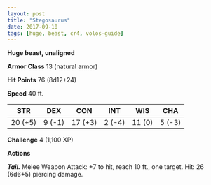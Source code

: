 ```yaml
---
layout: post
title: "Stegosaurus"
date: 2017-09-10
tags: [huge, beast, cr4, volos-guide]
---
```


**Huge beast, unaligned**

**Armor Class** 13 (natural armor)

**Hit Points** 76 (8d12+24)

**Speed** 40 ft.

|   STR   |   DEX   |   CON   |   INT   |   WIS   |   CHA   |
|:-----:|:-----:|:-----:|:-----:|:-----:|:-----:|
| 20 (+5) | 9 (-1) | 17 (+3) | 2 (-4) | 11 (0) | 5 (-3) |

**Challenge** 4 (1,100 XP)

**Actions**

***Tail.*** Melee Weapon Attack: +7 to hit, reach 10 ft., one target. Hit: 26 (6d6+5) piercing damage.

